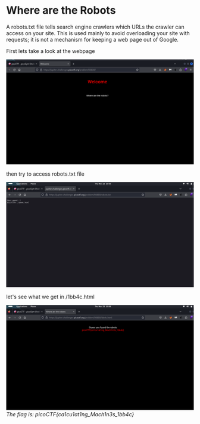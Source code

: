 # Where are the Robots

A robots.txt file tells search engine crawlers which URLs the crawler can access on your site. This is used mainly to avoid overloading your site with requests; it is not a mechanism for keeping a web page out of Google.

<p>First lets take a look at the webpage</p>
<img src="./assets/images/img1.png">
<p>then try to access robots.txt file<p>
<img src="./assets/images/img2.png">
<p>let's see what we get in /1bb4c.html </p>
<img src="./assets/images/img3.png">
<i>The flag is: picoCTF{ca1cu1at1ng_Mach1n3s_1bb4c}</p>

